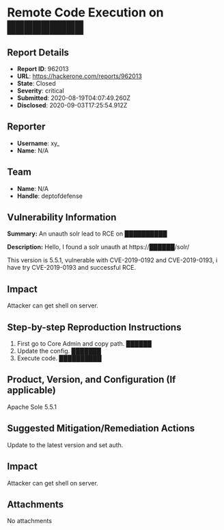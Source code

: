 # Remote Code Execution on █████████

## Report Details
- **Report ID**: 962013
- **URL**: https://hackerone.com/reports/962013
- **State**: Closed
- **Severity**: critical
- **Submitted**: 2020-08-19T04:07:49.260Z
- **Disclosed**: 2020-09-03T17:25:54.912Z

## Reporter
- **Username**: xy_
- **Name**: N/A

## Team
- **Name**: N/A
- **Handle**: deptofdefense

## Vulnerability Information
**Summary:**
An unauth solr lead to RCE on ██████████

**Description:**
Hello, I found a solr unauth at https://██████/solr/

This version is 5.5.1, vulnerable with CVE-2019-0192 and CVE-2019-0193, i have try CVE-2019-0193 and successful RCE.

## Impact
Attacker can get shell on server.

## Step-by-step Reproduction Instructions

1. First go to Core Admin and copy path.
██████
2. Update the config.
███████
3. Execute code.
██████████

## Product, Version, and Configuration (If applicable)
Apache Sole 5.5.1
## Suggested Mitigation/Remediation Actions
Update to the latest version and set auth.

## Impact

Attacker can get shell on server.

## Attachments
No attachments
